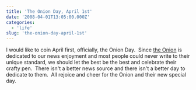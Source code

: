 ```yaml
---
title: 'The Onion Day, April 1st'
date: '2008-04-01T13:05:00.000Z'
categories:
  - 'life'
slug: 'the-onion-day-april-1st'
---
```


I would like to coin April first, officially, the Onion Day.  Since [the Onion](http://www.theonion.com) is dedicated to our news enjoyment and most people could never write to their unique standard, we should let the best be the best and celebrate their crafty pen.  There isn't a better news source and there isn't a better day to dedicate to them.  All rejoice and cheer for the Onion and their new special day.
